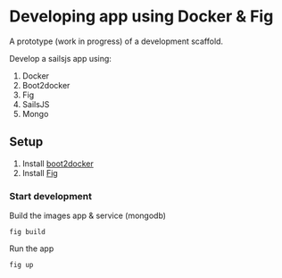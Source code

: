 # Developing app using Docker & Fig
A prototype (work in progress) of a development scaffold. 

Develop a sailsjs app using:

1. Docker
2. Boot2docker
3. Fig
4. SailsJS
5. Mongo

## Setup

1. Install [boot2docker](http://boot2docker.io/)
2. Install [Fig](http://www.fig.sh/)

### Start development
Build the images app & service (mongodb)
```
fig build
```
Run the app
```
fig up
```